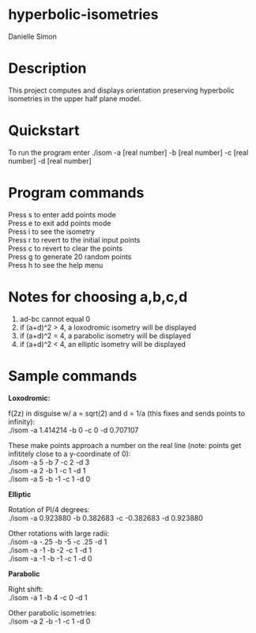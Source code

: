 # hyperbolic-isometries
Danielle Simon

# Description
This project computes and displays orientation preserving hyperbolic isometries in the upper half plane model.

# Quickstart
To run the program enter ./isom -a [real number] -b [real number] -c [real number] -d [real number]

# Program commands
Press s to enter add points mode \
Press e to exit add points mode \
Press i to see the isometry \
Press r to revert to the initial input points \
Press c to revert to clear the points \
Press g to generate 20 random points \
Press h to see the help menu

# Notes for choosing a,b,c,d
1. ad-bc cannot equal 0
2. if (a+d)^2 > 4, a loxodromic isometry will be displayed
3. if (a+d)^2 = 4, a parabolic isometry will be displayed
4. if (a+d)^2 < 4, an elliptic isometry will be displayed

# Sample commands

**Loxodromic:**

f(2z) in disguise w/ a = sqrt(2) and d = 1/a (this fixes and sends points to infinity): \
./isom -a 1.414214 -b 0 -c 0 -d 0.707107

These make points approach a number on the real line (note: points get infititely close to a y-coordinate of 0): \
./isom -a 5 -b 7 -c 2 -d 3 \
./isom -a 2 -b 1 -c 1 -d 1 \
./isom -a 5 -b -1 -c 1 -d 0

**Elliptic**

Rotation of PI/4 degrees: \
./isom -a 0.923880 -b 0.382683 -c -0.382683 -d 0.923880

Other rotations with large radii: \
./isom -a -.25 -b -5 -c .25 -d 1 \
./isom -a -1 -b -2 -c 1 -d 1 \
./isom -a -1 -b -1 -c 1 -d 0

**Parabolic**

Right shift: \
./isom -a 1 -b 4 -c 0 -d 1

Other parabolic isometries: \
./isom -a 2 -b -1 -c 1 -d 0
